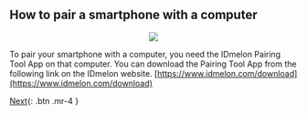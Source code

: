 ## How to pair a smartphone with a computer
<p align="center">
  <img src="/mobilehelp/assets/images/download-to-pc.png">
</p>

To pair your smartphone with a computer, you need the IDmelon Pairing Tool App on that computer.
You can download the Pairing Tool App from the following link on the IDmelon website.
[https://www.idmelon.com/download](https://www.idmelon.com/download)



[Next](http:///mobilehelp/en/pairing/pairstep2.html){: .btn .mr-4 }
